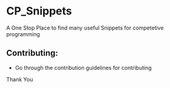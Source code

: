 # CP_Snippets
A One Stop Place to find many useful Snippets for competetive programming

## Contributing:
* Go through the contribution guidelines for contributing

Thank You
